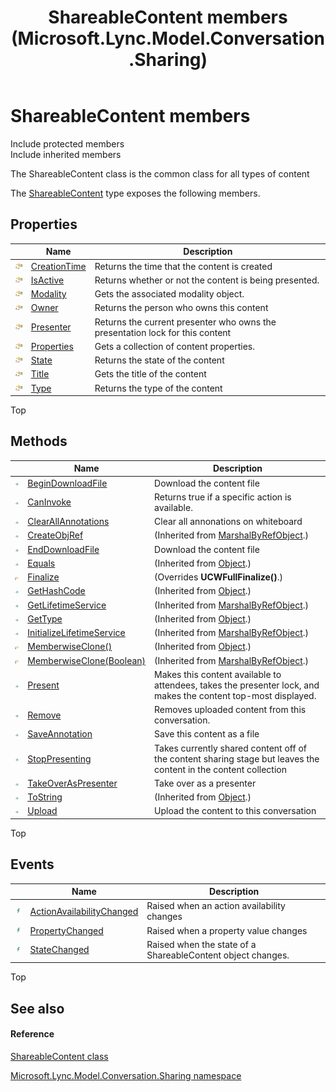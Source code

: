 ﻿---
title: ShareableContent members (Microsoft.Lync.Model.Conversation.Sharing)
TOCTitle: ShareableContent members
ms:assetid: AllMembers.T:Microsoft.Lync.Model.Conversation.Sharing.ShareableContent_DI_3_UC_OCS14MrefLyncWPF
ms:mtpsurl: https://msdn.microsoft.com/en-us/library/microsoft.lync.model.conversation.sharing.shareablecontent_di_3_uc_ocs14mreflyncwpf_members(v=office.15)
ms:contentKeyID: 48589996
ms.date: 07/28/2014
mtps_version: v=office.15
---

# ShareableContent members

Include protected members  
Include inherited members  

The ShareableContent class is the common class for all types of content

The [ShareableContent](shareablecontent-class-microsoft-lync-model-conversation-sharing_2.md) type exposes the following members.

## Properties

<table>
<thead>
<tr class="header">
<th> </th>
<th>Name</th>
<th>Description</th>
</tr>
</thead>
<tbody>
<tr class="odd">
<td><img src="images/JJ275421.pubproperty(Office.15).gif" title="Public property" alt="Public property" /></td>
<td><a href="shareablecontent-creationtime-property-microsoft-lync-model-conversation-sharing_2.md">CreationTime</a></td>
<td>Returns the time that the content is created</td>
</tr>
<tr class="even">
<td><img src="images/JJ275421.pubproperty(Office.15).gif" title="Public property" alt="Public property" /></td>
<td><a href="shareablecontent-isactive-property-microsoft-lync-model-conversation-sharing_2.md">IsActive</a></td>
<td>Returns whether or not the content is being presented.</td>
</tr>
<tr class="odd">
<td><img src="images/JJ275421.pubproperty(Office.15).gif" title="Public property" alt="Public property" /></td>
<td><a href="shareablecontent-modality-property-microsoft-lync-model-conversation-sharing_2.md">Modality</a></td>
<td>Gets the associated modality object.</td>
</tr>
<tr class="even">
<td><img src="images/JJ275421.pubproperty(Office.15).gif" title="Public property" alt="Public property" /></td>
<td><a href="shareablecontent-owner-property-microsoft-lync-model-conversation-sharing_2.md">Owner</a></td>
<td>Returns the person who owns this content</td>
</tr>
<tr class="odd">
<td><img src="images/JJ275421.pubproperty(Office.15).gif" title="Public property" alt="Public property" /></td>
<td><a href="shareablecontent-presenter-property-microsoft-lync-model-conversation-sharing_2.md">Presenter</a></td>
<td>Returns the current presenter who owns the presentation lock for this content</td>
</tr>
<tr class="even">
<td><img src="images/JJ275421.pubproperty(Office.15).gif" title="Public property" alt="Public property" /></td>
<td><a href="shareablecontent-properties-property-microsoft-lync-model-conversation-sharing_2.md">Properties</a></td>
<td>Gets a collection of content properties.</td>
</tr>
<tr class="odd">
<td><img src="images/JJ275421.pubproperty(Office.15).gif" title="Public property" alt="Public property" /></td>
<td><a href="shareablecontent-state-property-microsoft-lync-model-conversation-sharing_2.md">State</a></td>
<td>Returns the state of the content</td>
</tr>
<tr class="even">
<td><img src="images/JJ275421.pubproperty(Office.15).gif" title="Public property" alt="Public property" /></td>
<td><a href="shareablecontent-title-property-microsoft-lync-model-conversation-sharing_2.md">Title</a></td>
<td>Gets the title of the content</td>
</tr>
<tr class="odd">
<td><img src="images/JJ275421.pubproperty(Office.15).gif" title="Public property" alt="Public property" /></td>
<td><a href="shareablecontent-type-property-microsoft-lync-model-conversation-sharing_2.md">Type</a></td>
<td>Returns the type of the content</td>
</tr>
</tbody>
</table>


Top

## Methods

<table>
<thead>
<tr class="header">
<th> </th>
<th>Name</th>
<th>Description</th>
</tr>
</thead>
<tbody>
<tr class="odd">
<td><img src="images/Hh347903.pubmethod(Office.15).gif" title="Public method" alt="Public method" /></td>
<td><a href="shareablecontent-begindownloadfile-method-microsoft-lync-model-conversation-sharing_2.md">BeginDownloadFile</a></td>
<td>Download the content file</td>
</tr>
<tr class="even">
<td><img src="images/Hh347903.pubmethod(Office.15).gif" title="Public method" alt="Public method" /></td>
<td><a href="shareablecontent-caninvoke-method-microsoft-lync-model-conversation-sharing_2.md">CanInvoke</a></td>
<td>Returns true if a specific action is available.</td>
</tr>
<tr class="odd">
<td><img src="images/Hh347903.pubmethod(Office.15).gif" title="Public method" alt="Public method" /></td>
<td><a href="shareablecontent-clearallannotations-method-microsoft-lync-model-conversation-sharing_2.md">ClearAllAnnotations</a></td>
<td>Clear all annonations on whiteboard</td>
</tr>
<tr class="even">
<td><img src="images/Hh347903.pubmethod(Office.15).gif" title="Public method" alt="Public method" /></td>
<td><a href="http://msdn2.microsoft.com/en-us/library/2ch65xad">CreateObjRef</a></td>
<td>(Inherited from <a href="http://msdn2.microsoft.com/en-us/library/w4302s1f">MarshalByRefObject</a>.)</td>
</tr>
<tr class="odd">
<td><img src="images/Hh347903.pubmethod(Office.15).gif" title="Public method" alt="Public method" /></td>
<td><a href="shareablecontent-enddownloadfile-method-microsoft-lync-model-conversation-sharing_2.md">EndDownloadFile</a></td>
<td>Download the content file</td>
</tr>
<tr class="even">
<td><img src="images/Hh347903.pubmethod(Office.15).gif" title="Public method" alt="Public method" /></td>
<td><a href="http://msdn2.microsoft.com/en-us/library/bsc2ak47">Equals</a></td>
<td>(Inherited from <a href="http://msdn2.microsoft.com/en-us/library/e5kfa45b">Object</a>.)</td>
</tr>
<tr class="odd">
<td><img src="images/Hh347903.protmethod(Office.15).gif" title="Protected method" alt="Protected method" /></td>
<td><a href="shareablecontent-finalize-method-microsoft-lync-model-conversation-sharing_1.md">Finalize</a></td>
<td>(Overrides <strong>UCWFullFinalize()</strong>.)</td>
</tr>
<tr class="even">
<td><img src="images/Hh347903.pubmethod(Office.15).gif" title="Public method" alt="Public method" /></td>
<td><a href="http://msdn2.microsoft.com/en-us/library/zdee4b3y">GetHashCode</a></td>
<td>(Inherited from <a href="http://msdn2.microsoft.com/en-us/library/e5kfa45b">Object</a>.)</td>
</tr>
<tr class="odd">
<td><img src="images/Hh347903.pubmethod(Office.15).gif" title="Public method" alt="Public method" /></td>
<td><a href="http://msdn2.microsoft.com/en-us/library/c6y7316f">GetLifetimeService</a></td>
<td>(Inherited from <a href="http://msdn2.microsoft.com/en-us/library/w4302s1f">MarshalByRefObject</a>.)</td>
</tr>
<tr class="even">
<td><img src="images/Hh347903.pubmethod(Office.15).gif" title="Public method" alt="Public method" /></td>
<td><a href="http://msdn2.microsoft.com/en-us/library/dfwy45w9">GetType</a></td>
<td>(Inherited from <a href="http://msdn2.microsoft.com/en-us/library/e5kfa45b">Object</a>.)</td>
</tr>
<tr class="odd">
<td><img src="images/Hh347903.pubmethod(Office.15).gif" title="Public method" alt="Public method" /></td>
<td><a href="http://msdn2.microsoft.com/en-us/library/zwt5tzck">InitializeLifetimeService</a></td>
<td>(Inherited from <a href="http://msdn2.microsoft.com/en-us/library/w4302s1f">MarshalByRefObject</a>.)</td>
</tr>
<tr class="even">
<td><img src="images/Hh347903.protmethod(Office.15).gif" title="Protected method" alt="Protected method" /></td>
<td><a href="http://msdn2.microsoft.com/en-us/library/57ctke0a">MemberwiseClone()</a></td>
<td>(Inherited from <a href="http://msdn2.microsoft.com/en-us/library/e5kfa45b">Object</a>.)</td>
</tr>
<tr class="odd">
<td><img src="images/Hh347903.protmethod(Office.15).gif" title="Protected method" alt="Protected method" /></td>
<td><a href="http://msdn2.microsoft.com/en-us/library/ms131262">MemberwiseClone(Boolean)</a></td>
<td>(Inherited from <a href="http://msdn2.microsoft.com/en-us/library/w4302s1f">MarshalByRefObject</a>.)</td>
</tr>
<tr class="even">
<td><img src="images/Hh347903.pubmethod(Office.15).gif" title="Public method" alt="Public method" /></td>
<td><a href="shareablecontent-present-method-microsoft-lync-model-conversation-sharing_2.md">Present</a></td>
<td>Makes this content available to attendees, takes the presenter lock, and makes the content top-most displayed.</td>
</tr>
<tr class="odd">
<td><img src="images/Hh347903.pubmethod(Office.15).gif" title="Public method" alt="Public method" /></td>
<td><a href="shareablecontent-remove-method-microsoft-lync-model-conversation-sharing_2.md">Remove</a></td>
<td>Removes uploaded content from this conversation.</td>
</tr>
<tr class="even">
<td><img src="images/Hh347903.pubmethod(Office.15).gif" title="Public method" alt="Public method" /></td>
<td><a href="shareablecontent-saveannotation-method-microsoft-lync-model-conversation-sharing_2.md">SaveAnnotation</a></td>
<td>Save this content as a file</td>
</tr>
<tr class="odd">
<td><img src="images/Hh347903.pubmethod(Office.15).gif" title="Public method" alt="Public method" /></td>
<td><a href="shareablecontent-stoppresenting-method-microsoft-lync-model-conversation-sharing_2.md">StopPresenting</a></td>
<td>Takes currently shared content off of the content sharing stage but leaves the content in the content collection</td>
</tr>
<tr class="even">
<td><img src="images/Hh347903.pubmethod(Office.15).gif" title="Public method" alt="Public method" /></td>
<td><a href="shareablecontent-takeoveraspresenter-method-microsoft-lync-model-conversation-sharing_2.md">TakeOverAsPresenter</a></td>
<td>Take over as a presenter</td>
</tr>
<tr class="odd">
<td><img src="images/Hh347903.pubmethod(Office.15).gif" title="Public method" alt="Public method" /></td>
<td><a href="http://msdn2.microsoft.com/en-us/library/7bxwbwt2">ToString</a></td>
<td>(Inherited from <a href="http://msdn2.microsoft.com/en-us/library/e5kfa45b">Object</a>.)</td>
</tr>
<tr class="even">
<td><img src="images/Hh347903.pubmethod(Office.15).gif" title="Public method" alt="Public method" /></td>
<td><a href="shareablecontent-upload-method-microsoft-lync-model-conversation-sharing_2.md">Upload</a></td>
<td>Upload the content to this conversation</td>
</tr>
</tbody>
</table>


Top

## Events

<table>
<thead>
<tr class="header">
<th> </th>
<th>Name</th>
<th>Description</th>
</tr>
</thead>
<tbody>
<tr class="odd">
<td><img src="images/JJ266306.pubevent(Office.15).gif" title="Public event" alt="Public event" /></td>
<td><a href="shareablecontent-actionavailabilitychanged-event-microsoft-lync-model-conversation-sharing_2.md">ActionAvailabilityChanged</a></td>
<td>Raised when an action availability changes</td>
</tr>
<tr class="even">
<td><img src="images/JJ266306.pubevent(Office.15).gif" title="Public event" alt="Public event" /></td>
<td><a href="shareablecontent-propertychanged-event-microsoft-lync-model-conversation-sharing_2.md">PropertyChanged</a></td>
<td>Raised when a property value changes</td>
</tr>
<tr class="odd">
<td><img src="images/JJ266306.pubevent(Office.15).gif" title="Public event" alt="Public event" /></td>
<td><a href="shareablecontent-statechanged-event-microsoft-lync-model-conversation-sharing_2.md">StateChanged</a></td>
<td>Raised when the state of a ShareableContent object changes.</td>
</tr>
</tbody>
</table>


Top

## See also

#### Reference

[ShareableContent class](shareablecontent-class-microsoft-lync-model-conversation-sharing_2.md)

[Microsoft.Lync.Model.Conversation.Sharing namespace](microsoft-lync-model-conversation-sharing-namespace_2.md)


